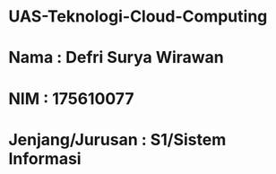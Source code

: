 # UAS-Teknologi-Cloud-Computing
# Nama : Defri Surya Wirawan
# NIM : 175610077
# Jenjang/Jurusan : S1/Sistem Informasi
